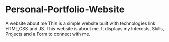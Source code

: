 # Personal-Portfolio-Website
A website about me
This is a simple website built with technologies link HTML,CSS and JS. This website is about me. It displays my Interests, Skills, Projects and a Form to connect with me.
